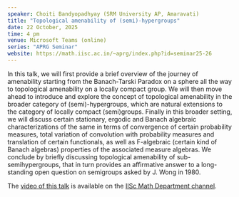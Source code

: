 ```yaml
---
speaker: Choiti Bandyopadhyay (SRM University AP, Amaravati)
title: "Topological amenability of (semi)-hypergroups"
date: 22 October, 2025
time: 4 pm
venue: Microsoft Teams (online)
series: "APRG Seminar"
website: https://math.iisc.ac.in/~aprg/index.php?id=seminar25-26
---
```


In this talk, we will first provide a brief overview of the journey of amenability starting from the Banach-Tarski Paradox on a sphere all the way to topological
amenability on a locally compact group. We will then move ahead to introduce and explore the concept of topological amenability in the broader category of
(semi)-hypergroups, which are natural extensions to the category of locally compact (semi)groups. Finally in this broader setting, we will discuss certain stationary,
ergodic and Banach algebraic characterizations of the same in terms of convergence of certain probability measures, total variation of convolution with probability
measures and translation of certain functionals, as well as F-algebraic (certain kind of Banach algebras) properties of the associated measure algebras. We conclude
by briefly discussing topological amenability of sub-semihypergroups, that in turn provides an affirmative answer to a long-standing open question on semigroups asked
by J. Wong in 1980.

The [video of this talk](https://www.youtube.com/watch?v=fZ88iEav67w&list=PLQXtaLhI1-1qxOEykh-1WOFkYuIzEE-ev) is available
on the [IISc Math Department channel](https://www.youtube.com/channel/UCR5Igvq9HScQKlPr-0coSIg/playlists).
